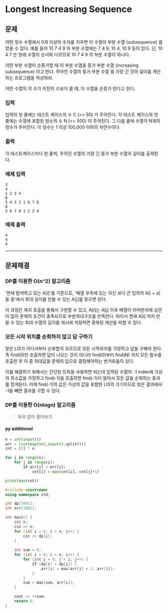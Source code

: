 # Longest Increasing Sequence

## 문제

어떤 정수 수열에서 0개 이상의 숫자를 지우면 이 수열의 부분 수열 (subsequence) 를 얻을 수 있다. 예를 들어 10 7 4 9 의 부분 수열에는 7 4 9, 10 4, 10 9 등이 있다. 단, 10 4 7 은 원래 수열의 순서와 다르므로 10 7 4 9 의 부분 수열이 아니다.

어떤 부분 수열이 순증가할 때 이 부분 수열을 증가 부분 수열 (increasing subsequence) 라고 한다. 주어진 수열의 증가 부분 수열 중 가장 긴 것의 길이를 계산하는 프로그램을 작성하라.

어떤 수열의 각 수가 이전의 수보다 클 때, 이 수열을 순증가 한다고 한다.

### 입력

입력의 첫 줄에는 테스트 케이스의 수 C (<= 50) 가 주어진다. 각 테스트 케이스의 첫 줄에는 수열에 포함된 원소의 수 N (<= 500) 이 주어진다. 그 다음 줄에 수열이 N개의 정수가 주어진다. 각 정수는 1 이상 100,000 이하의 자연수이다.

### 출력

각 테스트케이스마다 한 줄씩, 주어진 수열의 가장 긴 증가 부분 수열의 길이를 출력한다.

### 예제 입력

```
3
4
1 2 3 4
8
5 4 3 2 1 6 7 8 
8
5 6 7 8 1 2 3 4
```

### 예제 출력

```
4
4
4
```

---

## 문제해결

### DP를 이용한 O(n^2) 알고리즘

'현재 탐색하고 있는 A[i]'를 기준으로, '배열 우측에 있는 자신 보다 큰 임의의 A[i + a]들 중'에서 최대 길이를 만들 수 있는 A[j]를 찾으면 된다.

이 과정은 재귀 호출을 통해서 구현할 수 있고, A[i]는 A[j] 이후 배열이 어떠한지에 상관이 없이 문제의 조건이 충족되므로 부분최대구조를 만족한다. 따라서 현재 A[i] 까지 만들 수 있는 최대 수열의 길이를 캐시에 저장하면 중복된 계산을 피할 수 있다.


### 모든 시작 위치를 순회하지 않고 답 구하기

찾은 LIS가 어디서부터 순화할지 모르므로 모든 시작위치를 가정하고 답을 구해야 한다.
즉 find(0)만 호출하면 답이 나오는 것이 아니라 find(0)부터 find(N) 까지 모든 함수를 호출한 후 이 중 최대값을 문제의 답으로 결정해야하는 번거로움이 있다.

이를 해결하기 위해서는 간단한 트릭을 사용하면 되는데
입력된 수열의 -1 index에 가상의 최소값을 가정하고 find(-1)을 호출하면 find(-1)이 알아서 모든 값을 순회하는 효과를 얻게된다.
이때 find(-1)의 값은 가상의 값을 포함한 LIS의 크기이므로 찾은 결과에서 -1을 빼면 결과를 구할 수 있다.

### DP를 이용한 O(nlogn) 알고리즘


> 재귀 없이 풀어보기

#### py additional
``` py
n = int(input())
arr = list(map(int,input().split()))
cnt = [1] * n

for i in range(n):
	for j in range(i):
		if arr[j] < arr[i]:
			cnt[i] = max(cnt[i], cnt[j]+1)

print(max(cnt))
```

``` cpp
#include <iostream>
using namespace std;

int dp[1001];
int arr[1001];

int main() {
	int n;
	cin >> n;
	for (int i = 0; i < n; i++) {
		cin >> dp[i];
	}
	
	int sum = 0;
	for (int i = 0; i < n; i++) {
		for (int j = 0; j < i; j++) {
			if (dp[i] > dp[j]) {
				arr[i] = max(arr[j] + 1, arr[i]);
			}
		}
		sum = max(sum, arr[i]);
	}

	cout << ++sum;
	return 0;
}
```